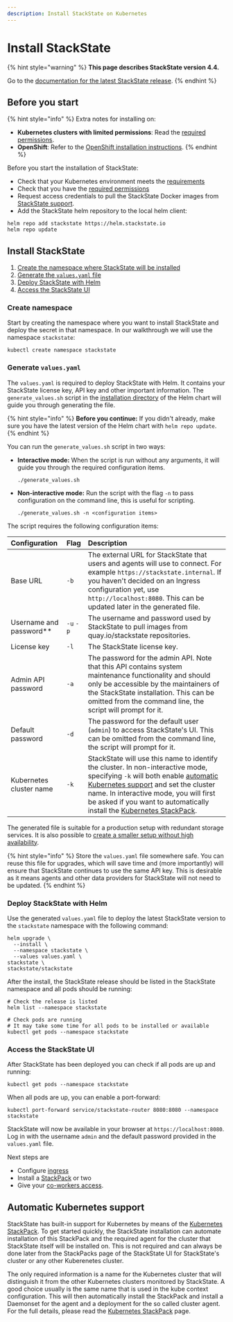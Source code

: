 ```yaml
---
description: Install StackState on Kubernetes
---
```


# Install StackState

{% hint style="warning" %}
**This page describes StackState version 4.4.**

Go to the [documentation for the latest StackState release](https://docs.stackstate.com/).
{% endhint %}

## Before you start

{% hint style="info" %}
Extra notes for installing on:

* **Kubernetes clusters with limited permissions**: Read the [required permissions](required_permissions.md).
* **OpenShift**: Refer to the [OpenShift installation instructions](../openshift_install.md).
{% endhint %}

Before you start the installation of StackState:

* Check that your Kubernetes environment meets the [requirements](../../requirements.md)
* Check that you have the [required permissions](required_permissions.md)
* Request access credentials to pull the StackState Docker images from [StackState support](https://support.stackstate.com/).
* Add the StackState helm repository to the local helm client:

```text
helm repo add stackstate https://helm.stackstate.io
helm repo update
```

## Install StackState

1. [Create the namespace where StackState will be installed](install_stackstate.md#create-namespace)
2. [Generate the `values.yaml` file](install_stackstate.md#generate-values-yaml)
3. [Deploy StackState with Helm](install_stackstate.md#deploy-stackstate-with-helm)
4. [Access the StackState UI](install_stackstate.md#access-the-stackstate-ui)

### Create namespace

Start by creating the namespace where you want to install StackState and deploy the secret in that namespace. In our walkthrough we will use the namespace `stackstate`:

```text
kubectl create namespace stackstate
```

### Generate `values.yaml`

The `values.yaml` is required to deploy StackState with Helm. It contains your StackState license key, API key and other important information. The `generate_values.sh` script in the [installation directory](https://github.com/StackVista/helm-charts/tree/master/stable/stackstate/installation) of the Helm chart will guide you through generating the file.

{% hint style="info" %}
**Before you continue:** If you didn't already, make sure you have the latest version of the Helm chart with `helm repo update`.
{% endhint %}

You can run the `generate_values.sh` script in two ways:

* **Interactive mode:** When the script is run without any arguments, it will guide you through the required configuration items.

  ```text
  ./generate_values.sh
  ```

* **Non-interactive mode:** Run the script with the flag `-n` to pass configuration on the command line, this is useful for scripting.

  ```text
  ./generate_values.sh -n <configuration items>
  ```

The script requires the following configuration items:

| Configuration | Flag | Description |
| :--- | :--- | :--- |
| Base URL | `-b` | The external URL for StackState that users and agents will use to connect. For example `https://stackstate.internal`.  If you haven't decided on an Ingress configuration yet, use `http://localhost:8080`. This can be updated later in the generated file. |
| Username and password\*\* | `-u` `-p` | The username and password used by StackState to pull images from quay.io/stackstate repositories. |
| License key | `-l` | The StackState license key. |
| Admin API password | `-a` | The password for the admin API. Note that this API contains system maintenance functionality and should only be accessible by the maintainers of the StackState installation. This can be omitted from the command line, the script will prompt for it. |
| Default password | `-d` | The password for the default user \(`admin`\) to access StackState's UI. This can be omitted from the command line, the script will prompt for it. |
| Kubernetes cluster name | `-k` | StackState will use this name to identify the cluster. In non-interactive mode, specifying `-k` will both enable [automatic Kubernetes support](install_stackstate.md#automatic-kubernetes-support) and set the cluster name. In interactive mode, you will first be asked if you want to automatically install the [Kubernetes StackPack](../../../stackpacks/integrations/kubernetes.md). |

The generated file is suitable for a production setup with redundant storage services. It is also possible to [create a smaller setup without high availability](non_high_availability_setup.md).

{% hint style="info" %}
Store the `values.yaml` file somewhere safe. You can reuse this file for upgrades, which will save time and \(more importantly\) will ensure that StackState continues to use the same API key. This is desirable as it means agents and other data providers for StackState will not need to be updated.
{% endhint %}

### Deploy StackState with Helm

Use the generated `values.yaml` file to deploy the latest StackState version to the `stackstate` namespace with the following command:

```text
helm upgrade \
  --install \
  --namespace stackstate \
  --values values.yaml \
stackstate \
stackstate/stackstate
```

After the install, the StackState release should be listed in the StackState namespace and all pods should be running:

```text
# Check the release is listed
helm list --namespace stackstate

# Check pods are running
# It may take some time for all pods to be installed or available
kubectl get pods --namespace stackstate
```

### Access the StackState UI

After StackState has been deployed you can check if all pods are up and running:

```text
kubectl get pods --namespace stackstate
```

When all pods are up, you can enable a port-forward:

```text
kubectl port-forward service/stackstate-router 8080:8080 --namespace stackstate
```

StackState will now be available in your browser at `https://localhost:8080`. Log in with the username `admin` and the default password provided in the `values.yaml` file.

Next steps are

* Configure [ingress](ingress.md)
* Install a [StackPack](../../../stackpacks/about-stackpacks.md) or two
* Give your [co-workers access](../../../configure/security/authentication/).

## Automatic Kubernetes support

StackState has built-in support for Kubernetes by means of the [Kubernetes StackPack](../../../stackpacks/integrations/kubernetes.md). To get started quickly, the StackState installation can automate installation of this StackPack and the required agent for the cluster that StackState itself will be installed on. This is not required and can always be done later from the StackPacks page of the StackState UI for StackState's cluster or any other Kuberenetes cluster.

The only required information is a name for the Kubernetes cluster that will distinguish it from the other Kubernetes clusters monitored by StackState. A good choice usually is the same name that is used in the kube context configuration. This will then automatically install the StackPack and install a Daemonset for the agent and a deployment for the so called cluster agent. For the full details, please read the [Kubernetes StackPack](../../../stackpacks/integrations/kubernetes.md) page.

